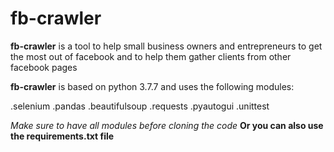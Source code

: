 # fb-crawler

**fb-crawler** is a tool to help small business owners and entrepreneurs
to get the most out of facebook and to help them gather clients from other 
facebook pages

**fb-crawler** is based on python 3.7.7 and uses the following modules:

.selenium
.pandas
.beautifulsoup
.requests
.pyautogui
.unittest

*Make sure to have all modules before cloning the code*
**Or you can also use the requirements.txt file**
    
